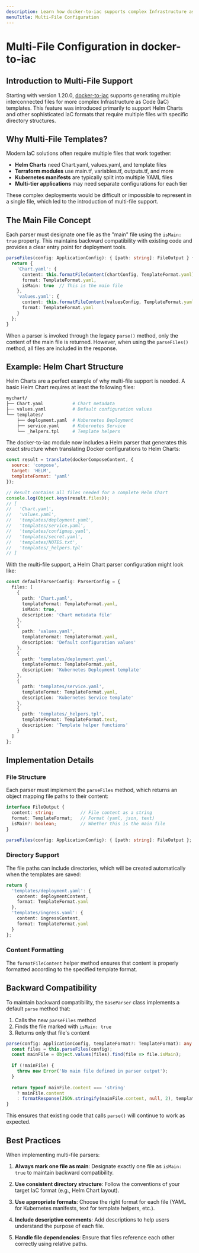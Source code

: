 ```yaml
---
description: Learn how docker-to-iac supports complex Infrastructure as Code templates with multiple interconnected files, including Helm Charts and other multi-file IaC formats.
menuTitle: Multi-File Configuration
---
```


# Multi-File Configuration in docker-to-iac

## Introduction to Multi-File Support

Starting with version 1.20.0, [docker-to-iac](https://github.com/deploystackio/docker-to-iac) supports generating multiple interconnected files for more complex Infrastructure as Code (IaC) templates. This feature was introduced primarily to support Helm Charts and other sophisticated IaC formats that require multiple files with specific directory structures.

## Why Multi-File Templates?

Modern IaC solutions often require multiple files that work together:

- **Helm Charts** need Chart.yaml, values.yaml, and template files
- **Terraform modules** use main.tf, variables.tf, outputs.tf, and more
- **Kubernetes manifests** are typically split into multiple YAML files
- **Multi-tier applications** may need separate configurations for each tier

These complex deployments would be difficult or impossible to represent in a single file, which led to the introduction of multi-file support.

## The Main File Concept

Each parser must designate one file as the "main" file using the `isMain: true` property. This maintains backward compatibility with existing code and provides a clear entry point for deployment tools.

```typescript
parseFiles(config: ApplicationConfig): { [path: string]: FileOutput } {
  return {
    'Chart.yaml': {
      content: this.formatFileContent(chartConfig, TemplateFormat.yaml),
      format: TemplateFormat.yaml,
      isMain: true  // This is the main file
    },
    'values.yaml': {
      content: this.formatFileContent(valuesConfig, TemplateFormat.yaml),
      format: TemplateFormat.yaml
    }
  };
}
```

When a parser is invoked through the legacy `parse()` method, only the content of the main file is returned. However, when using the `parseFiles()` method, all files are included in the response.

## Example: Helm Chart Structure

Helm Charts are a perfect example of why multi-file support is needed. A basic Helm Chart requires at least the following files:

```bash
mychart/
├── Chart.yaml           # Chart metadata
├── values.yaml          # Default configuration values
└── templates/
    ├── deployment.yaml  # Kubernetes Deployment
    ├── service.yaml     # Kubernetes Service
    └── _helpers.tpl     # Template helpers
```

The docker-to-iac module now includes a Helm parser that generates this exact structure when translating Docker configurations to Helm Charts:

```javascript
const result = translate(dockerComposeContent, {
  source: 'compose',
  target: 'HELM',
  templateFormat: 'yaml'
});

// Result contains all files needed for a complete Helm Chart
console.log(Object.keys(result.files));
// [
//   'Chart.yaml',
//   'values.yaml',
//   'templates/deployment.yaml',
//   'templates/service.yaml',
//   'templates/configmap.yaml',
//   'templates/secret.yaml',
//   'templates/NOTES.txt',
//   'templates/_helpers.tpl'
// ]
```

With the multi-file support, a Helm Chart parser configuration might look like:

```typescript
const defaultParserConfig: ParserConfig = {
  files: [
    {
      path: 'Chart.yaml',
      templateFormat: TemplateFormat.yaml,
      isMain: true,
      description: 'Chart metadata file'
    },
    {
      path: 'values.yaml',
      templateFormat: TemplateFormat.yaml,
      description: 'Default configuration values'
    },
    {
      path: 'templates/deployment.yaml',
      templateFormat: TemplateFormat.yaml,
      description: 'Kubernetes Deployment template'
    },
    {
      path: 'templates/service.yaml',
      templateFormat: TemplateFormat.yaml,
      description: 'Kubernetes Service template'
    },
    {
      path: 'templates/_helpers.tpl',
      templateFormat: TemplateFormat.text,
      description: 'Template helper functions'
    }
  ]
};
```

## Implementation Details

### File Structure

Each parser must implement the `parseFiles` method, which returns an object mapping file paths to their content:

```typescript
interface FileOutput {
  content: string;          // File content as a string
  format: TemplateFormat;   // Format (yaml, json, text)
  isMain?: boolean;         // Whether this is the main file
}

parseFiles(config: ApplicationConfig): { [path: string]: FileOutput };
```

### Directory Support

The file paths can include directories, which will be created automatically when the templates are saved:

```typescript
return {
  'templates/deployment.yaml': {
    content: deploymentContent,
    format: TemplateFormat.yaml
  },
  'templates/ingress.yaml': {
    content: ingressContent,
    format: TemplateFormat.yaml
  }
};
```

### Content Formatting

The `formatFileContent` helper method ensures that content is properly formatted according to the specified template format.

## Backward Compatibility

To maintain backward compatibility, the `BaseParser` class implements a default `parse` method that:

1. Calls the new `parseFiles` method
2. Finds the file marked with `isMain: true`
3. Returns only that file's content

```typescript
parse(config: ApplicationConfig, templateFormat?: TemplateFormat): any {
  const files = this.parseFiles(config);
  const mainFile = Object.values(files).find(file => file.isMain);
  
  if (!mainFile) {
    throw new Error('No main file defined in parser output');
  }
  
  return typeof mainFile.content === 'string'
    ? mainFile.content
    : formatResponse(JSON.stringify(mainFile.content, null, 2), templateFormat || mainFile.format);
}
```

This ensures that existing code that calls `parse()` will continue to work as expected.

## Best Practices

When implementing multi-file parsers:

1. **Always mark one file as main**: Designate exactly one file as `isMain: true` to maintain backward compatibility.

2. **Use consistent directory structure**: Follow the conventions of your target IaC format (e.g., Helm Chart layout).

3. **Use appropriate formats**: Choose the right format for each file (YAML for Kubernetes manifests, text for template helpers, etc.).

4. **Include descriptive comments**: Add descriptions to help users understand the purpose of each file.

5. **Handle file dependencies**: Ensure that files reference each other correctly using relative paths.
